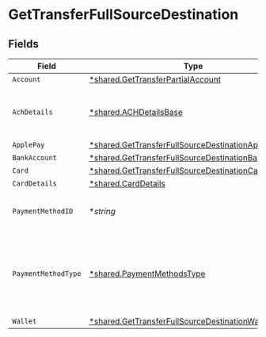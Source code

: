 # GetTransferFullSourceDestination


## Fields

| Field                                                                                                                     | Type                                                                                                                      | Required                                                                                                                  | Description                                                                                                               | Example                                                                                                                   |
| ------------------------------------------------------------------------------------------------------------------------- | ------------------------------------------------------------------------------------------------------------------------- | ------------------------------------------------------------------------------------------------------------------------- | ------------------------------------------------------------------------------------------------------------------------- | ------------------------------------------------------------------------------------------------------------------------- |
| `Account`                                                                                                                 | [*shared.GetTransferPartialAccount](../../models/shared/gettransferpartialaccount.md)                                     | :heavy_minus_sign:                                                                                                        | N/A                                                                                                                       |                                                                                                                           |
| `AchDetails`                                                                                                              | [*shared.ACHDetailsBase](../../models/shared/achdetailsbase.md)                                                           | :heavy_minus_sign:                                                                                                        | ACH specific details about the transaction                                                                                |                                                                                                                           |
| `ApplePay`                                                                                                                | [*shared.GetTransferFullSourceDestinationApplePay](../../models/shared/gettransferfullsourcedestinationapplepay.md)       | :heavy_minus_sign:                                                                                                        | N/A                                                                                                                       |                                                                                                                           |
| `BankAccount`                                                                                                             | [*shared.GetTransferFullSourceDestinationBankAccount](../../models/shared/gettransferfullsourcedestinationbankaccount.md) | :heavy_minus_sign:                                                                                                        | N/A                                                                                                                       |                                                                                                                           |
| `Card`                                                                                                                    | [*shared.GetTransferFullSourceDestinationCard](../../models/shared/gettransferfullsourcedestinationcard.md)               | :heavy_minus_sign:                                                                                                        | N/A                                                                                                                       |                                                                                                                           |
| `CardDetails`                                                                                                             | [*shared.CardDetails](../../models/shared/carddetails.md)                                                                 | :heavy_minus_sign:                                                                                                        | N/A                                                                                                                       |                                                                                                                           |
| `PaymentMethodID`                                                                                                         | **string*                                                                                                                 | :heavy_minus_sign:                                                                                                        | UUID v4                                                                                                                   | ec7e1848-dc80-4ab0-8827-dd7fc0737b43                                                                                      |
| `PaymentMethodType`                                                                                                       | [*shared.PaymentMethodsType](../../models/shared/paymentmethodstype.md)                                                   | :heavy_minus_sign:                                                                                                        | The payment method type that represents a payment rail and directionality                                                 |                                                                                                                           |
| `Wallet`                                                                                                                  | [*shared.GetTransferFullSourceDestinationWallet](../../models/shared/gettransferfullsourcedestinationwallet.md)           | :heavy_minus_sign:                                                                                                        | N/A                                                                                                                       |                                                                                                                           |